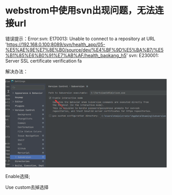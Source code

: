 # webstrom中使用svn出现问题，无法连接url

错误提示：Error:svn: E170013: Unable to connect to a repository at URL 'https://192.168.0.100:8089/svn/health_app/05-%E5%AE%9E%E7%8E%B0/source/dev/%E4%BF%9D%E5%BA%B7/%E5%B1%85%E6%B0%91%E7%AB%AF/health_baokang_h5' svn: E230001: Server SSL certificate verification fa

解决办法：

![Image text](../.vuepress/public/webstormNotes/01/01.png)

Enable选择;

Use custom去掉选择
